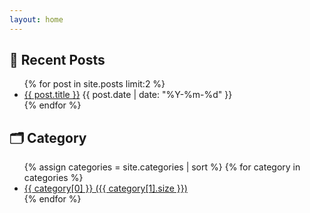 ```yaml
---
layout: home
---
```


<!-- 최신 포스트 2개 -->
<h2>📝 Recent Posts</h2>
<ul>
  {% for post in site.posts limit:2 %}
    <li>
      <a href="{{ post.url }}">{{ post.title }}</a>
      <span>{{ post.date | date: "%Y-%m-%d" }}</span>
    </li>
  {% endfor %}
</ul>

<!-- 카테고리 폴더 리스트 -->
<h2>🗂️ Category</h2>
<ul>
  {% assign categories = site.categories | sort %}
  {% for category in categories %}
    <li>
      <a href="/categories/#{{ category[0] }}">{{ category[0] }} ({{ category[1].size }})</a>
    </li>
  {% endfor %}
</ul>
